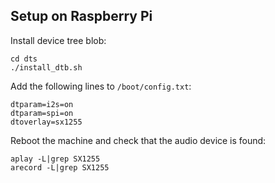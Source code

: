 ## Setup on Raspberry Pi

Install device tree blob:
```
cd dts
./install_dtb.sh
```

Add the following lines to `/boot/config.txt`:
```
dtparam=i2s=on
dtparam=spi=on
dtoverlay=sx1255
```

Reboot the machine and check that the audio device is found:
```
aplay -L|grep SX1255
arecord -L|grep SX1255
```
